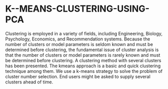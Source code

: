 # K--MEANS-CLUSTERING-USING-PCA
Clustering is employed in a variety of fields, including  Engineering, Biology, Psychology, Economics, and Recommendation systems. Because the number of clusters or model parameters is seldom  known and must be determined before clustering, the fundamental  issue of cluster analysis is that the number of clusters or model  parameters is rarely known and must be determined before clustering.  A clustering method with several clusters has been presented. The kmeans approach is a basic and quick clustering technique among  them. We use a k-means strategy to solve the problem of cluster  number selection. End users might be asked to supply several clusters  ahead of time. 

